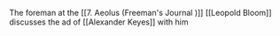 The foreman at the [[7. Aeolus (Freeman's Journal )]]
[[Leopold Bloom]] discusses the ad of [[Alexander Keyes]] with him